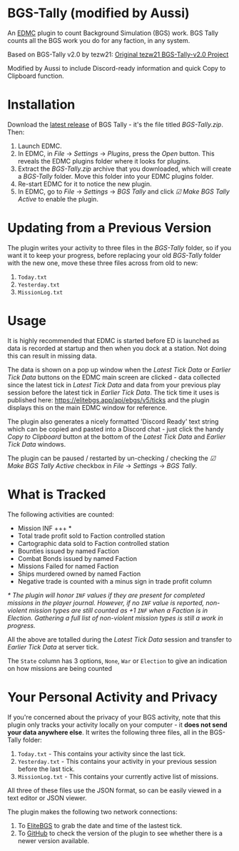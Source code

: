 # BGS-Tally (modified by Aussi)

An [EDMC](https://github.com/EDCD/EDMarketConnector) plugin to count Background Simulation (BGS) work. BGS Tally counts all the BGS work you do for any faction, in any system. 

Based on BGS-Tally v2.0 by tezw21: [Original tezw21 BGS-Tally-v2.0 Project](https://github.com/tezw21/BGS-Tally-v2.0)

Modified by Aussi to include Discord-ready information and quick Copy to Clipboard function.


# Installation

Download the [latest release](https://github.com/aussig/BGS-Tally/releases/) of BGS Tally - it's the file titled _BGS-Tally.zip_. Then:

 1. Launch EDMC.
 2. In EDMC, in _File_ &rarr; _Settings_ &rarr; _Plugins_, press the _Open_ button. This reveals the EDMC plugins folder where it looks for plugins.
 3. Extract the _BGS-Tally.zip_ archive that you downloaded, which will create a _BGS-Tally_ folder. Move this folder into your EDMC plugins folder.
 4. Re-start EDMC for it to notice the new plugin.
 5. In EDMC, go to _File_ &rarr; _Settings_ &rarr; _BGS Tally_ and click _&#9745; Make BGS Tally Active_ to enable the plugin.


# Updating from a Previous Version

The plugin writes your activity to three files in the _BGS-Tally_ folder, so if you want it to keep your progress, before replacing your old _BGS-Tally_ folder with the new one,  move these three files across from old to new:

1. `Today.txt`
2. `Yesterday.txt`
3. `MissionLog.txt`


# Usage

It is highly recommended that EDMC is started before ED is launched as data is recorded at startup and then when you dock at a station. Not doing this can result in missing data.

The data is shown on a pop up window when the _Latest Tick Data_ or _Earlier Tick Data_ buttons on the EDMC main screen are clicked - data collected since the latest tick in _Latest Tick Data_ and data from your previous play session before the latest tick in _Earlier Tick Data_. The tick time it uses is published here: https://elitebgs.app/api/ebgs/v5/ticks and the plugin displays this on the main EDMC window for reference.

The plugin also generates a nicely formatted 'Discord Ready' text string which can be copied and pasted into a Discord chat - just click the handy _Copy to Clipboard_ button at the bottom of the _Latest Tick Data_ and _Earlier Tick Data_ windows.

The plugin can be paused / restarted by un-checking / checking the _&#9745; Make BGS Tally Active_ checkbox in _File_ &rarr; _Settings_ &rarr; _BGS Tally_.


# What is Tracked

The following activities are counted:

- Mission INF +++ *
- Total trade profit sold to Faction controlled station
- Cartographic data sold to Faction controlled station
- Bounties issued by named Faction
- Combat Bonds issued by named Faction
- Missions Failed for named Faction
- Ships murdered owned by named Faction
- Negative trade is counted with a minus sign in trade profit column

_* The plugin will honor `INF` values if they are present for completed missions in the player journal. However, if no `INF` value is reported, non-violent mission types are still counted as +1 `INF` when a Faction is in Election. Gathering a full list of non-violent mission types is still a work in progress._

All the above are totalled during the _Latest Tick Data_ session and transfer to _Earlier Tick Data_ at server tick.

The `State` column has 3 options, `None`, `War` or `Election` to give an indication on how missions are being counted


# Your Personal Activity and Privacy

If you're concerned about the privacy of your BGS activity, note that this plugin only tracks your activity locally on your computer - it **does not send your data anywhere else**. It writes the following three files, all in the BGS-Tally folder:

1. `Today.txt` - This contains your activity since the last tick.
2. `Yesterday.txt` - This contains your activity in your previous session before the last tick.
3. `MissionLog.txt` - This contains your currently active list of missions.

All three of these files use the JSON format, so can be easily viewed in a text editor or JSON viewer.

The plugin makes the following two network connections:

1. To [EliteBGS](https://elitebgs.app/api/ebgs/v5/ticks) to grab the date and time of the lastest tick.
2. To [GitHub](https://api.github.com/repos/aussig/BGS-Tally/releases/latest) to check the version of the plugin to see whether there is a newer version available.
